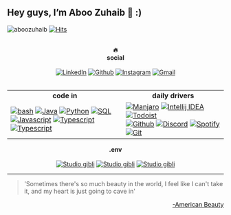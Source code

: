 ## Hey guys, I’m Aboo Zuhaib 🐣 :)

![aboozuhaib](https://img.shields.io/badge/aboo-zuhaib-%23000)
[![Hits](https://hits.seeyoufarm.com/api/count/incr/badge.svg?url=https%3A%2F%2Fgithub.com%2Faboozuhaib%2Fhit-counter&count_bg=%2379C83D&title_bg=%23555555&icon=&icon_color=%23E7E7E7&title=hits&edge_flat=false)](https://hits.seeyoufarm.com)

<br />
<div align="center"><strong>🔥</strong></div>
<div align="center"><strong>social</strong></div>
<br />

<div align="center">
    <a href="https://www.linkedin.com/in/aboo-zuhaib-gasil-c-p-29a6a51b6" target="_blank"><img alt="LinkedIn" src="https://img.shields.io/badge/linkedin-b8bedd?style=flat&logo=linkedin&logoColor=333533"></a>
    <a href="https://github.com/aboozuhaib/" target="_blank"><img alt="Github" src="https://img.shields.io/badge/github-b8bedd?style=flat&logo=github&logoColor=333533"></a>
    <a href="https://instagram.com/_aboo_zuhaib_?igshid=YmMyMTA2M2Y=" target="_blank"><img alt="Instagram" src="https://img.shields.io/badge/instagram-b8bedd?style=flat&logo=instagram&logoColor=333533"></a>
    <a href="mailto:aboozuhaibclt@gmail.com" target="_blank"><img alt="Gmail" src="https://img.shields.io/badge/gmail-b8bedd?style=flat&logo=gmail&logoColor=333533"></a>
</div>
<br />

<table width="100%" cellspacing="0" cellpadding="0" align="center">
<tbody>
<tr>
<td align="center"><strong>code in</strong></td>
<td align="center"><strong>daily drivers</strong></td>
</tr>
<tr>
<td>
    <a href="#" target="_blank"><img alt="bash" src="https://img.shields.io/badge/bash-b2f7ef?style=flat&logo=linux&logoColor=383533"></a>
    <a href="#" target="_blank"><img alt="Java" src="https://img.shields.io/badge/java-b2f7ef??style=flat&logo=java&logoColor=333533"></a>
    <a href="#" target="_blank"><img alt="Python" src="https://img.shields.io/badge/python-b2f7ef??style=for-the-badge&logo=python&logoColor=333533"></a>
    <a href="#" target="_blank"><img alt="SQL" src="https://img.shields.io/badge/sql-b2f7ef??style=for-the-badge&logo=postgresql&logoColor=333533"></a>
    <br />
    <a href="#" target="_blank"><img alt="Javascript" src="https://img.shields.io/badge/javascript-f7d6e0?style=flat&logo=javascript&logoColor=333533"></a>
    <a href="#" target="_blank"><img alt="Typescript" src="https://img.shields.io/badge/css-f7d6e0?style=flat&logo=css3&logoColor=333533"></a>
    <a href="#" target="_blank"><img alt="Typescript" src="https://img.shields.io/badge/html-f7d6e0?style=flat&logo=html5&logoColor=333533"></a>
</td>
<td>
    <a href="#" target="_blank"><img alt="Manjaro" src="https://img.shields.io/badge/manjaro-7bdff2?style=flat&logo=manjaro&logoColor=333533"></a>
    <a href="#" target="_blank"><img alt="Intellij IDEA" src="https://img.shields.io/badge/intellij_idea-7bdff2?style=flat&logo=intellij-idea&logoColor=333533"></a>
    <a href="#" target="_blank"><img alt="Todoist" src="https://img.shields.io/badge/todoist-7bdff2?style=flat&logo=todoist&logoColor=333533"></a>
    <br />
    <a href="#" target="_blank"><img alt="Github" src="https://img.shields.io/badge/github-7bdff2?style=flat&logo=github&logoColor=333533"></a>
    <a href="#" target="_blank"><img alt="Discord" src="https://img.shields.io/badge/discord-7bdff2?style=flat&logo=discord&logoColor=333533"></a>
    <a href="#" target="_blank"><img alt="Spotify" src="https://img.shields.io/badge/spotify-7bdff2?style=flat&logo=spotify&logoColor=333533"></a>
    <a href="#" target="_blank"><img alt="Git" src="https://img.shields.io/badge/git-7bdff2?style=flat&logo=git&logoColor=333533"></a>
</td>
</tr>
</tbody>
</table>

<div align="center"><strong>.env</strong></div>
<br />
<div align="center">
  <a href="https://www.studioghibli.com.au/" target="_blank"><img alt="Studio gibli" src="https://img.shields.io/badge/Studio gibli-7bdf2?style=flat&logo=&logoColor=333533"></a>
  <a href="https://www.youtube.com/watch?v=NRorLcHt8Bw" target="_blank"><img alt="Studio gibli" src="https://img.shields.io/badge/Aurora-44d5f2?style=flat&logo=&logoColor=333533"></a>
  <a href="https://www.youtube.com/watch?v=wupToqz1e2g" target="_blank"><img alt="Studio gibli" src="https://img.shields.io/badge/the pale blue dot-f706e0?style=flat&logo=&logoColor=333533"></a>
  

</div>

---

> 'Sometimes there's so much beauty in the world, I feel like I can't take it, and my heart is just going to cave in'

<p align="right">
    <a href="https://www.youtube.com/watch?v=Qssvnjj5Moo" target="_blank">-American Beauty</a>
</p
